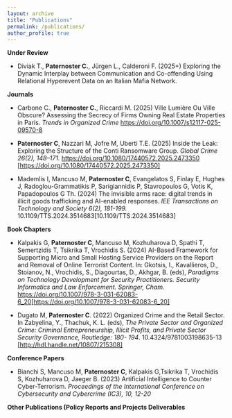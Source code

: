 ```yaml
---
layout: archive
title: "Publications"
permalink: /publications/
author_profile: true
---
```



**Under Review**

* Diviak T., **Paternoster C.**,  Jürgen L., Calderoni F. (2025+)
Exploring the Dynamic Interplay between Communication and Co-offending Using
 Relational Hyperevent Data on an Italian Mafia Network.


**Journals**

* Carbone C., **Paternoster C.**, Riccardi M. (2025)
Ville Lumière Ou Ville Obscure? Assessing the Secrecy of Firms Owning Real Estate Properties in Paris.
*Trends in Organized Crime* https://doi.org/10.1007/s12117-025-09570-8

* **Paternoster C**, Nazzari M, Jofre M, Uberti T.E. (2025)
Inside the Leak: Exploring the Structure of the Conti Ransomware Group.
*Global Crime 26(2), 148–171.* https://doi.org/10.1080/17440572.2025.2473350 [https://doi.org/10.1080/17440572.2025.2473350]

* Mademlis I, Mancuso M, **Paternoster C**, Evangelatos S, Finlay E, Hughes J, 
Radoglou-Grammatikis P, Sarigiannidis P, Stavropoulos G, Votis K, Papadopoulos G Th. (2024)
The invisible arms race: digital trends in illicit goods trafficking and AI-enabled responses.
*IEE Transactions on Technology and Society 6(2), 181-199.* 10.1109/TTS.2024.3514683[10.1109/TTS.2024.3514683]


**Book Chapters**

* Kalpakis G, **Paternoster C**, Mancuso M, Kozhuharova D, Spathi T, Semertzidis T, Tsikrika T, Vrochidis S. (2024)
AI-Based Framework for Supporting Micro and Small Hosting Service Providers on the Report and Removal of Online Terrorist Content.
In: Gkotsis, I., Kavallieros, D., Stoianov, N., Vrochidis, S., Diagourtas, D., Akhgar, B. (eds), 
*Paradigms on Technology Development for Security Practitioners. Security Informatics and Law Enforcement. Springer, Cham.* https://doi.org/10.1007/978-3-031-62083-6_20[https://doi.org/10.1007/978-3-031-62083-6_20]

* Dugato M, **Paternoster C**. (2022)
Organized Crime and the Retail Sector. In Zabyelina, Y., Thachuk, K. L. (eds), *The Private Sector and Organized Crime: Criminal Entrepreneurship, Illicit Profits, and Private Sector Security Governance, Routledge: 180- 194*. 
10.4324/9781003198635-13 [http://hdl.handle.net/10807/215308]


**Conference Papers**

* Bianchi S, Mancuso M, **Paternoster C**, Kalpakis G,Tsikrika T, Vrochidis S, Kozhuharova D, Jaeger B. (2023)
Artificial Intelligence to Counter Cyber-Terrorism.
*Proceedings of the International Conference on Cybersecurity and Cybercrime (IC3), 10, 12-20*


**Other Publications (Policy Reports and Projects Deliverables**
